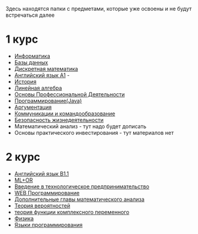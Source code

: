Здесь находятся папки с предметами, которые уже освоены и не будут встречаться далее
# 1 курс
- [Информатика](./1%20Informatics) 
- [Базы данных](./1-2%20Data_base) 
- [Дискретная математика](./1-2%20Discrete_mathematics) 
- [Английский язык A1](./1-2%20English.A1) -
- [История](./1-2%20History) 
- [Линейная алгебра](./1-2%20Linear_algebra) 
- [Основы Профессиональной Деятельности](./1-2%20OPD) 
- [Программирование(Java)](./1-2%20Programming) 
- [Аргументация](./2%20Argumentation)
- [Коммуникации и командообразование](./2%20KIK)
- [Безопасность жизнедеятельности](./2%20Lifesafety) 
- Математический анализ - тут надо будет дописать
- Основы практического инвестирования - тут материалов нет
# 2 курс
- [Английский язык B1.1]()
- [ML+OR]()
- [Введение в технологическое предпринимательство]()
- [WEB Программирование]()
- [Дополнительные главы математического анализа]()
- [Теория вероятностей]()
- [теория функции комплексного переменного]()
- [Физика]()
- [Языки программирования]()
